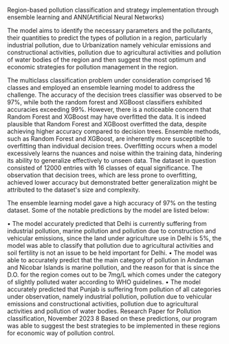 Region-based pollution classification and strategy
implementation through ensemble learning and
ANN(Artificial Neural Networks)

The model aims to identify the necessary
parameters and the pollutants, their quantities to predict the
types of pollution in a region, particularly industrial pollution,
due to
Urbanization namely vehicular emissions and constructional
activities, pollution due to agricultural activities and pollution
of water bodies of the region and then suggest the most optimum and economic
strategies for pollution management in the region.

The multiclass classification problem under consideration
comprised 16 classes and employed an ensemble learning model
to address the challenge. The accuracy of the decision trees
classifier was observed to be 97%, while both the random forest
and XGBoost classifiers exhibited accuracies exceeding 99%.
However, there is a noticeable concern that Random Forest and
XGBoost may have overfitted the data.
It is indeed plausible that Random Forest and XGBoost overfitted
the data, despite achieving higher accuracy compared to decision
trees. Ensemble methods, such as Random Forest and XGBoost,
are inherently more susceptible to overfitting than individual
decision trees. Overfitting occurs when a model excessively learns
the nuances and noise within the training data, hindering its ability
to generalize effectively to unseen data.
The dataset in question consisted of 12000 entries with 16 classes
of equal significance. The observation that decision trees, which
are less prone to overfitting, achieved lower accuracy but
demonstrated better generalization might be attributed to the
dataset's size and complexity.

The ensemble learning model gave a high accuracy of 97%
on the testing dataset. Some of the notable predictions by
the model are listed below:

• The model accurately predicted that Delhi is currently
suffering from industrial pollution, marine pollution and
pollution due to construction and vehicular emissions,
since the land under agriculture use in Delhi is 5%, the
model was able to classify that pollution due to
agricultural activities and soil fertility is not an issue to
be held important for Delhi.
• The model was able to accurately predict that the main
category of pollution in Andaman and Nicobar Islands is
marine pollution, and the reason for that is since the D.O.
for the region comes out to be 7mg/L which comes under
the category of slightly polluted water according to WHO
guidelines.
• The model accurately predicted that Punjab is suffering
from pollution of all categories under observation,
namely industrial pollution, pollution due to vehicular
emissions and constructional activities, pollution due to
agricultural activities and pollution of water bodies.
Research Paper for Pollution classification, November 2023 8
Based on these predictions, our program was able to
suggest the best strategies to be implemented in these
regions for economic way of pollution control.